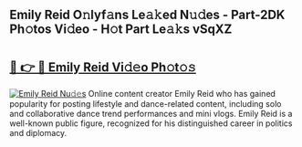 ## Emily Reid O𝚗lyf𝚊ns Le𝚊𝚔ed N𝚞𝚍es - Part-2DK Ph𝚘tos Vi𝚍eo - H𝚘t Part Le𝚊𝚔s vSqXZ

# <h2><a href="http://hf8ic0w.feru.top/?c=Emily+Reid">🔗 👉 🔴 Emily Reid Vi𝚍𝚎o Ph𝚘t𝚘𝚜</a></h2>

[![Emily Reid Nu𝚍𝚎s](https://i.imgur.com/0TWrTi3.gif)](http://hf8ic0w.feru.top/?c=Emily+Reid)
Online content creator Emily Reid who has gained popularity for posting lifestyle and dance-related content, including solo and collaborative dance trend performances and mini vlogs. Emily Reid is a well-known public figure, recognized for his distinguished career in politics and diplomacy. 
